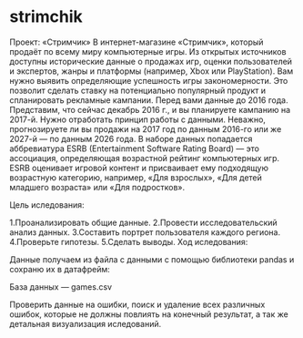 # strimchik
Проект: «Стримчик»
В интернет-магазине «Стримчик», который продаёт по всему миру компьютерные игры. Из открытых источников доступны исторические данные о продажах игр, оценки пользователей и экспертов, жанры и платформы (например, Xbox или PlayStation). Вам нужно выявить определяющие успешность игры закономерности. Это позволит сделать ставку на потенциально популярный продукт и спланировать рекламные кампании. Перед вами данные до 2016 года. Представим, что сейчас декабрь 2016 г., и вы планируете кампанию на 2017-й. Нужно отработать принцип работы с данными. Неважно, прогнозируете ли вы продажи на 2017 год по данным 2016-го или же 2027-й — по данным 2026 года. В наборе данных попадается аббревиатура ESRB (Entertainment Software Rating Board) — это ассоциация, определяющая возрастной рейтинг компьютерных игр. ESRB оценивает игровой контент и присваивает ему подходящую возрастную категорию, например, «Для взрослых», «Для детей младшего возраста» или «Для подростков».

Цель иследования:

1.Проанализировать общие данные.
2.Провести исследовательский анализ данных.
3.Составить портрет пользователя каждого региона.
4.Проверьте гипотезы.
5.Сделать выводы.
Ход иследования:

Данные получаем из файла с данными с помощью библиотеки pandas и сохраню их в датафрейм:

База данных — games.csv

Проверить данные на ошибки, поиск и удаление всех различных ошибок, которые не должны повлиять на конечный результат, а так же детальная визуализация иследований.
